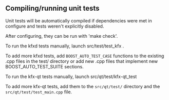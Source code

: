 Compiling/running unit tests
------------------------------------

Unit tests will be automatically compiled if dependencies were met in configure
and tests weren't explicitly disabled.

After configuring, they can be run with 'make check'.

To run the kfxd tests manually, launch src/test/test_kfx .

To add more kfxd tests, add `BOOST_AUTO_TEST_CASE` functions to the existing
.cpp files in the test/ directory or add new .cpp files that
implement new BOOST_AUTO_TEST_SUITE sections.

To run the kfx-qt tests manually, launch src/qt/test/kfx-qt_test

To add more kfx-qt tests, add them to the `src/qt/test/` directory and
the `src/qt/test/test_main.cpp` file.
